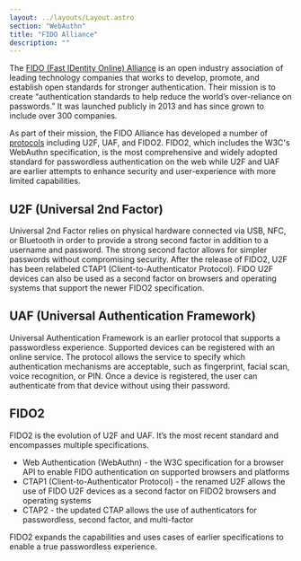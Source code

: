```yaml
---
layout: ../layouts/Layout.astro
section: "WebAuthn"
title: "FIDO Alliance"
description: ""
---
```


The [FIDO (Fast IDentity Online) Alliance](https://fidoalliance.org/) is an open industry association of leading technology companies that works to develop, promote, and establish open standards for stronger authentication. Their mission is to create “authentication standards to help reduce the world’s over-reliance on passwords.” It was launched publicly in 2013 and has since grown to include over 300 companies.

As part of their mission, the FIDO Alliance has developed a number of [protocols](https://fidoalliance.org/specifications/) including U2F, UAF, and FIDO2. FIDO2, which includes the W3C's WebAuthn specification, is the most comprehensive and widely adopted standard for passwordless authentication on the web while U2F and UAF are earlier attempts to enhance security and user-experience with more limited capabilities.

## U2F (Universal 2nd Factor)
Universal 2nd Factor relies on physical hardware connected via USB, NFC, or Bluetooth in order to provide a strong second factor in addition to a username and password. The strong second factor allows for simpler passwords without compromising security. After the release of FIDO2, U2F has been relabeled CTAP1 (Client-to-Authenticator Protocol). FIDO U2F devices can also be used as a second factor on browsers and operating systems that support the newer FIDO2 specification.

## UAF (Universal Authentication Framework)
Universal Authentication Framework is an earlier protocol that supports a passwordless experience. Supported devices can be registered with an online service. The protocol allows the service to specify which authentication mechanisms are acceptable, such as fingerprint, facial scan, voice recognition, or PIN. Once a device is registered, the user can authenticate from that device without using their password.

## FIDO2
FIDO2 is the evolution of U2F and UAF. It’s the most recent standard and encompasses multiple specifications.
* Web Authentication (WebAuthn) - the W3C specification for a browser API to enable FIDO authentication on supported browsers and platforms
* CTAP1 (Client-to-Authenticator Protocol) - the renamed U2F allows the use of FIDO U2F devices as a second factor on FIDO2 browsers and operating systems
* CTAP2 - the updated CTAP allows the use of authenticators for passwordless, second factor, and multi-factor

FIDO2 expands the capabilities and uses cases of earlier specifications to enable a true passwordless experience. 
